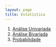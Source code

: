 ```yaml
---
layout: page
title: Estatística
---
```

1. [<u>Análise Univariada</u>](1_analise_univariada.html)
2. [<u>Análise Bivariada</u>](2_analise_bivariada.html)
3. [<u>Probabilidade</u>](3_probabilidade.html)